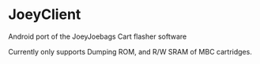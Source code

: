 # JoeyClient
Android port of the JoeyJoebags Cart flasher software

Currently only supports Dumping ROM, and R/W SRAM of MBC cartridges.

